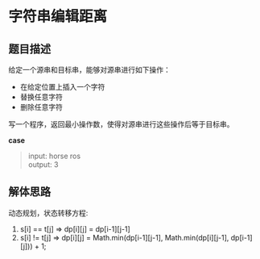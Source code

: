 # 字符串编辑距离

## 题目描述

给定一个源串和目标串，能够对源串进行如下操作：

- 在给定位置上插入一个字符
- 替换任意字符
- 删除任意字符

写一个程序，返回最小操作数，使得对源串进行这些操作后等于目标串。

__case__

> input: horse ros <br/>
> output: 3

## 解体思路

动态规划，状态转移方程:

1) s[i] == t[j] => dp[i][j] = dp[i-1][j-1]
2) s[i] != t[j] => dp[i][j] = Math.min(dp[i-1][j-1], Math.min(dp[i][j-1], dp[i-1][j])) + 1;
